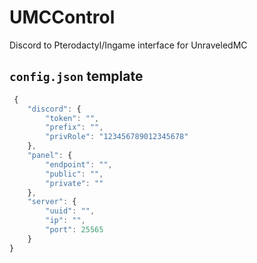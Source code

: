 # UMCControl
Discord to Pterodactyl/Ingame interface for UnraveledMC 

## `config.json` template
```js
 {
	"discord": {
		"token": "",
		"prefix": "",
		"privRole": "123456789012345678"
	},
	"panel": {
		"endpoint": "", 
		"public": "",
		"private": ""
	},
	"server": {
		"uuid": "",
		"ip": "",
		"port": 25565
	}
}
```
